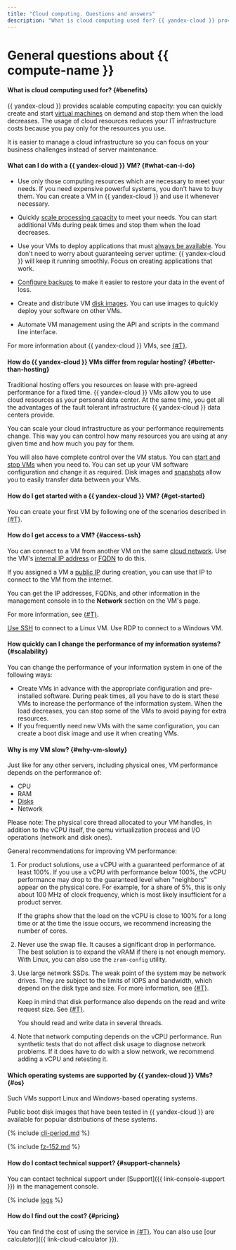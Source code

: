 ```yaml
---
title: "Cloud computing. Questions and answers"
description: "What is cloud computing used for? {{ yandex-cloud }} provides scalable cloud computing capacity: you can quickly create and start VMs on demand and stop them when the load decreases. By using cloud resources, you reduce your IT infrastructure costs because you pay only for actually consumed resources."
---
```


# General questions about {{ compute-name }}

#### What is cloud computing used for? {#benefits}

{{ yandex-cloud }} provides scalable computing capacity: you can quickly create and start [virtual machines](../../compute/concepts/vm.md) on demand and stop them when the load decreases. The usage of cloud resources reduces your IT infrastructure costs because you pay only for the resources you use.

It is easier to manage a cloud infrastructure so you can focus on your business challenges instead of server maintenance.

#### What can I do with a {{ yandex-cloud }} VM? {#what-can-i-do}

* Use only those computing resources which are necessary to meet your needs. If you need expensive powerful systems, you don't have to buy them. You can create a VM in {{ yandex-cloud }} and use it whenever necessary.

* Quickly [scale processing capacity](../../compute/tutorials/vm-autoscale.md) to meet your needs. You can start additional VMs during peak times and stop them when the load decreases.

* Use your VMs to deploy applications that must [always be available](../../tutorials/infrastructure-management/fault-tolerance.md). You don't need to worry about guaranteeing server uptime: {{ yandex-cloud }} will keep it running smoothly. Focus on creating applications that work.

* [Configure backups](../../compute/tutorials/hystax-backup.md) to make it easier to restore your data in the event of loss.

* Create and distribute VM [disk images](../../compute/concepts/image.md). You can use images to quickly deploy your software on other VMs.


* Automate VM management using the API and scripts in the command line interface.

For more information about {{ yandex-cloud }} VMs, see [{#T}](../../compute/concepts/vm.md).

#### How do {{ yandex-cloud }} VMs differ from regular hosting? {#better-than-hosting}

Traditional hosting offers you resources on lease with pre-agreed performance for a fixed time. {{ yandex-cloud }} VMs allow you to use cloud resources as your personal data center. At the same time, you get all the advantages of the fault tolerant infrastructure {{ yandex-cloud }} data centers provide.

You can scale your cloud infrastructure as your performance requirements change. This way you can control how many resources you are using at any given time and how much you pay for them.

You will also have complete control over the VM status. You can [start and stop VMs](../../compute/operations/vm-control/vm-stop-and-start.md) when you need to. You can set up your VM software configuration and change it as required. Disk images and [snapshots](../../compute/concepts/snapshot.md) allow you to easily transfer data between your VMs.

#### How do I get started with a {{ yandex-cloud }} VM? {#get-started}

You can create your first VM by following one of the scenarios described in [{#T}](../../compute/quickstart/index.md).

#### How do I get access to a VM? {#access-ssh}

You can connect to a VM from another VM on the same [cloud network](../../vpc/concepts/network.md#network). Use the VM's [internal IP address](../../vpc/concepts/address.md#internal-addresses) or [FQDN](../../vpc/concepts/address.md#fqdn) to do this.

If you assigned a VM a [public IP](../../vpc/concepts/address.md#public-addresses) during creation, you can use that IP to connect to the VM from the internet.

You can get the IP addresses, FQDNs, and other information in the management console in to the **Network** section on the VM's page.

For more information, see [{#T}](../../compute/concepts/network.md).

[Use SSH](../../compute/operations/vm-connect/ssh.md) to connect to a Linux VM. Use RDP to connect to a Windows VM.

#### How quickly can I change the performance of my information systems? {#scalability}

You can change the performance of your information system in one of the following ways:
* Create VMs in advance with the appropriate configuration and pre-installed software. During peak times, all you have to do is start these VMs to increase the performance of the information system. When the load decreases, you can stop some of the VMs to avoid paying for extra resources.
* If you frequently need new VMs with the same configuration, you can create a boot disk image and use it when creating VMs.

#### Why is my VM slow? {#why-vm-slowly}


Just like for any other servers, including physical ones, VM performance depends on the performance of:
* CPU
* RAM
* [Disks](../../compute/concepts/disk.md)
* Network

Please note: The physical core thread allocated to your VM handles, in addition to the vCPU itself, the qemu virtualization process and I/O operations (network and disk ones).

General recommendations for improving VM performance:
1. For product solutions, use a vCPU with a guaranteed performance of at least 100%. If you use a vCPU with performance below 100%, the vCPU performance may drop to the guaranteed level when "neighbors" appear on the physical core. For example, for a share of 5%, this is only about 100 MHz of clock frequency, which is most likely insufficient for a product server.

   If the graphs show that the load on the vCPU is close to 100% for a long time or at the time the issue occurs, we recommend increasing the number of cores.
1. Never use the swap file. It causes a significant drop in performance. The best solution is to expand the vRAM if there is not enough memory. With Linux, you can also use the `zram-config` utility.
1. Use large network SSDs. The weak point of the system may be network drives. They are subject to the limits of IOPS and bandwidth, which depend on the disk type and size. For more information, see [{#T}](../../compute/concepts/limits.md#compute-limits-disks).

   Keep in mind that disk performance also depends on the read and write request size. See [{#T}](../../compute/concepts/storage-read-write.md).

   You should read and write data in several threads.
1. Note that network computing depends on the vCPU performance. Run synthetic tests that do not affect disk usage to diagnose network problems. If it does have to do with a slow network, we recommend adding a vCPU and retesting it.


#### Which operating systems are supported by {{ yandex-cloud }} VMs? {#os}

Such VMs support Linux and Windows-based operating systems.

Public boot disk images that have been tested in {{ yandex-cloud }} are available for popular distributions of these systems.

{% include [cli-period.md](../../_qa/cli-period.md) %}


{% include [fz-152.md](../../_qa/fz-152.md) %}


#### How do I contact technical support? {#support-channels}

You can contact technical support under [Support]({{ link-console-support }}) in the management console.

{% include [logs](../../_qa/logs.md) %}

#### How do I find out the cost? {#pricing}

You can find the cost of using the service in [{#T}](../../compute/pricing.md). You can also use [our calculator]({{ link-cloud-calculator }}).
